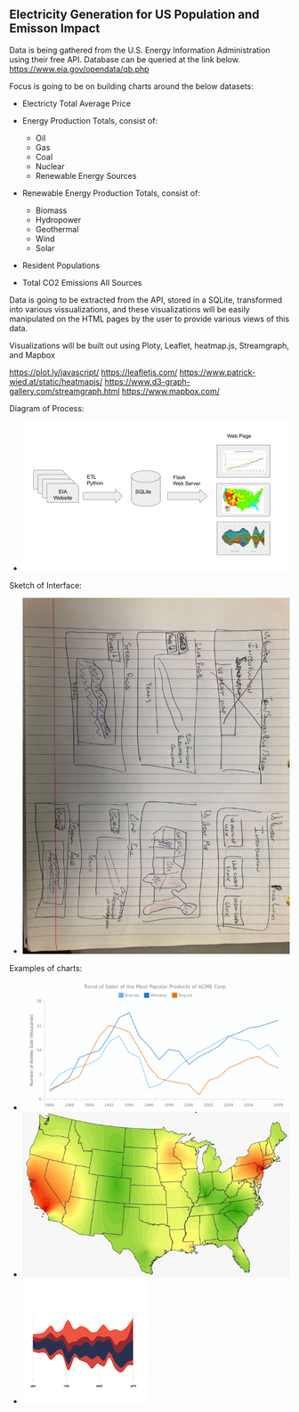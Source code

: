 ## Electricity Generation for US Population and Emisson Impact

Data is being gathered from the U.S. Energy Information Administration using their free API.  Database can be queried at the link below.
https://www.eia.gov/opendata/qb.php


Focus is going to be on building charts around the below datasets:
- Electricty Total Average Price

- Energy Production Totals, consist of:
    - Oil
    - Gas
    - Coal
    - Nuclear
    - Renewable Energy Sources

- Renewable Energy Production Totals, consist of:
    - Biomass
    - Hydropower
    - Geothermal
    - Wind
    - Solar
- Resident Populations
- Total CO2 Emissions All Sources

Data is going to be extracted from the API, stored in a SQLite, transformed into various vissualizations, and these visualizations will be easily manipulated on the HTML pages by the user to provide various views of this data. 


Visualizations will be built out using Ploty, Leaflet, heatmap.js, Streamgraph, and Mapbox

https://plot.ly/javascript/
https://leafletjs.com/
https://www.patrick-wied.at/static/heatmapjs/
https://www.d3-graph-gallery.com/streamgraph.html
https://www.mapbox.com/

Diagram of Process:
- ![Diagram](Images/Diagram.png)

Sketch of Interface:
- ![Sketch](Images/IMG_7795.jpg)

Examples of charts:

- ![Line Graph](Images/LineGraph.png)
- ![Heatmap](Images/Heatmap.jpeg)
- ![Streamgraph](Images/Streamgraph.png)

